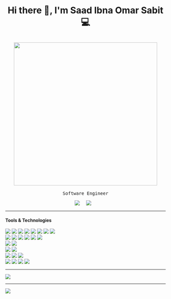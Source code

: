 <h1 align='center'> Hi there 👋, I'm Saad Ibna Omar Sabit  💻 </h1>

<p align="center">
  <br><img src="https://github.com/ssabit/ssabit/blob/master/developer.gif" width="450px"><br><br>
  <samp>Software Engineer
  </samp>
  <br>
</p>

<p align='center'>
 <a href="https://www.linkedin.com/in/sabit/"><img src="https://img.shields.io/badge/linkedin-%230077B5.svg?&style=for-the-badge&logo=linkedin&logoColor=white" /></a>&nbsp;&nbsp;&nbsp;&nbsp;
 <a href="mailto:sabit.cseuiu@gmail.com?subject=Hello%20Sabit"><img src="https://img.shields.io/badge/gmail-%23D14836.svg?&style=for-the-badge&logo=gmail&logoColor=white" /></a>&nbsp;&nbsp;&nbsp;&nbsp;
</p>
<hr>

<h4> Tools & Technologies</h4>

<p>
  <img src="https://img.shields.io/badge/HTML5-E34F26?style=for-the-badge&logo=html5&logoColor=white" />&nbsp;<img src="https://img.shields.io/badge/css3%20-%231572B6.svg?&style=for-the-badge&logo=css3&logoColor=white" />&nbsp;<img src="https://img.shields.io/badge/JavaScript-323330?style=for-the-badge&logo=javascript&logoColor=F7DF1E" />&nbsp;<img src="https://img.shields.io/badge/jquery%20-%230769ad.svg?&style=for-the-badge&logo=jquery&logoColor=white" />&nbsp;<img src="https://img.shields.io/badge/Ajax%20-00758F.svg?&style=for-the-badge&logo=Ajax&logoColor=white" />&nbsp;<img src="https://img.shields.io/badge/Bootstrap%20-553C7B.svg?&style=for-the-badge&logo=Bootstrap&logoColor=white"/>&nbsp;<img src="https://img.shields.io/badge/Material%20UI-007FFF?style=for-the-badge&logo=mui&logoColor=white"/>&nbsp;<img src="https://img.shields.io/badge/next%20js-000000?style=for-the-badge&logo=nextdotjs&logoColor=white"/>&nbsp;<br>
<img src="https://img.shields.io/badge/PHP-777BB4?style=for-the-badge&logo=php&logoColor=white" />&nbsp;<img src="https://img.shields.io/badge/Laravel-FF2D20?style=for-the-badge&logo=laravel&logoColor=white" />&nbsp;<img src="https://img.shields.io/badge/Express%20js-000000?style=for-the-badge&logo=express&logoColor=white" />&nbsp;<img src="https://img.shields.io/badge/Node%20js-339933?style=for-the-badge&logo=nodedotjs&logoColor=white" />&nbsp;<img src="https://img.shields.io/badge/Java%20-070c18.svg?&style=for-the-badge&logo=Java&logoColor=red" />&nbsp;<img src="https://img.shields.io/badge/Python-FFD43B?style=for-the-badge&logo=python&logoColor=blue" /><br>
  <img src="https://img.shields.io/badge/MySQL-005C84?style=for-the-badge&logo=mysql&logoColor=white" />&nbsp;<img src="https://img.shields.io/badge/MongoDB-4EA94B?style=for-the-badge&logo=mongodb&logoColor=white" /><br>
  <img src="https://img.shields.io/badge/Hostinger-673DE6?style=for-the-badge&logo=hostinger&logoColor=white" />&nbsp;<img src="https://img.shields.io/badge/Google_Cloud-4285F4?style=for-the-badge&logo=google-cloud&logoColor=white" /><br>
  <img src="https://img.shields.io/badge/GIT-E44C30?style=for-the-badge&logo=git&logoColor=white&link=https://github.com/ssabit" />&nbsp;<img src="https://img.shields.io/badge/github%20-000000.svg?&style=for-the-badge&logo=github&logoColor=white" />&nbsp;<img src="https://img.shields.io/badge/GitLab-330F63?style=for-the-badge&logo=gitlab&logoColor=white" /><br>
  <img src="https://img.shields.io/badge/VSCode-0078D4?style=for-the-badge&logo=visual%20studio%20code&logoColor=white" />&nbsp;<img src="https://img.shields.io/badge/Postman-FF6C37?style=for-the-badge&logo=Postman&logoColor=white" />&nbsp;<img src="https://img.shields.io/badge/Xampp-F37623?style=for-the-badge&logo=xampp&logoColor=white" />&nbsp;<img src="https://img.shields.io/badge/Laragon-0E83CD?style=for-the-badge&logo=Laragon&logoColor=white" />
  
</p>
<p>
<hr> 
<img src="https://github-profile-summary-cards.vercel.app/api/cards/profile-details?username=ssabit&theme=vue"/>


</p>
<hr>  
<p>
<p>
   <a href="https://visitorbadge.io/status?path=ssabit"><img src="https://api.visitorbadge.io/api/visitors?path=ssabit&countColor=%23ff8a65&style=flat-square&labelStyle=upper" /></a>&nbsp;&nbsp;
</p>



 
